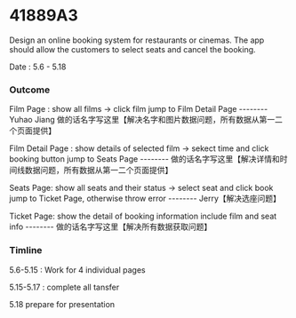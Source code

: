 # 41889A3
Design an online booking system for restaurants or cinemas. The app should allow the customers to select seats and cancel the booking.



Date : 5.6 - 5.18

### Outcome

Film Page : show all films -> click film jump to Film Detail Page   -------- Yuhao Jiang 做的话名字写这里【解决名字和图片数据问题，所有数据从第一二个页面提供】

Film Detail Page : show details of selected film -> sekect time and click booking button jump to Seats Page   -------- 做的话名字写这里【解决详情和时间线数据问题，所有数据从第一二个页面提供】

Seats Page: show all seats and their status -> select seat and click book jump to Ticket Page, otherwise throw error   -------- Jerry【解决选座问题】

Ticket Page: show the detail of booking information include film and seat info   -------- 做的话名字写这里【解决所有数据获取问题】



### Timline

5.6-5.15 : Work for 4 individual pages

5.15-5.17 : complete all tansfer

5.18 prepare for presentation
